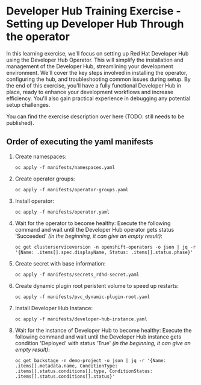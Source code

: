 # Developer Hub Training Exercise - Setting up Developer Hub Through the operator

In this learning exercise, we'll focus on setting up Red Hat Developer Hub using the Developer Hub 
Operator. This will simplify the installation and management of the Developer Hub, streamlining your 
development environment. We'll cover the key steps involved in installing the operator, configuring 
the hub, and troubleshooting common issues during setup. By the end of this exercise, you'll have a 
fully functional Developer Hub in place, ready to enhance your development workflows and increase 
efficiency. You'll also gain practical experience in debugging any potential setup challenges.

You can find the exercise description over here (TODO: still needs to be published).

## Order of executing the yaml manifests
1. Create namespaces:
   ```shell
   oc apply -f manifests/namespaces.yaml
   ```
2. Create operator groups:
   ```shell
   oc apply -f manifests/operator-groups.yaml
   ```
3. Install operator:
   ```shell
   oc apply -f manifests/operator.yaml
   ```
4. Wait for the operator to become healthy:
   Execute the following command and wait until the Developer Hub operator gets status 'Succeeded'
   _(in the beginning, it can give an empty result)_:
    ```shell
    oc get clusterserviceversion -n openshift-operators -o json | jq -r '{Name: .items[].spec.displayName, Status: .items[].status.phase}'
    ```
5. Create secret with base information:
   ```shell
   oc apply -f manifests/secrets_rdhd-secret.yaml
   ```
6. Create dynamic plugin root peristent volume to speed up restarts:
   ```shell
   oc apply -f manifests/pvc_dynamic-plugin-root.yaml
   ```
7. Install Developer Hub Instance:
   ```shell
   oc apply -f manifests/developer-hub-instance.yaml
   ```
8. Wait for the instance of Developer Hub to become healthy:
   Execute the following command and wait until the Developer Hub instance gets condition 'Deployed' with status 'True'
   _(in the beginning, it can give an empty result)_:
    ```shell
    oc get backstage -n demo-project -o json | jq -r '{Name: .items[].metadata.name, ConditionType: .items[].status.conditions[].type, ConditionStatus: .items[].status.conditions[].status}'
    ```

